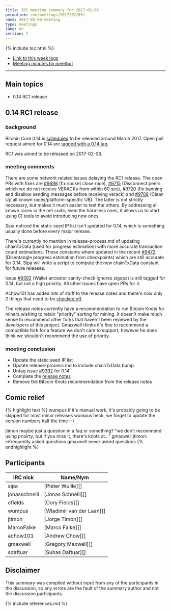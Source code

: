 ```yaml
---
title: IRC meeting summary for 2017-02-09
permalink: /en/meetings/2017/02/09/
name: 2017-02-09-meeting
type: meetings
lang: en
version: 1
---
```

{% include toc.html %}
 
- [Link to this week logs](https://botbot.me/freenode/bitcoin-core-dev/2017-02-09/?msg=80720449&page=2)
- [Meeting minutes by meetbot](http://www.erisian.com.au/meetbot/bitcoin-core-dev/2017/bitcoin-core-dev.2017-02-09-19.01.html)
 
---

## Main topics

- 0.14 RC1 release

## 0.14 RC1 release

### background

Bitcoin Core 0.14 is [scheduled][#8719] to be released around March 2017. Open pull request aimed for 0.14 are [tagged with a 0.14 tag](https://github.com/bitcoin/bitcoin/pulls?q=is%3Aopen+is%3Apr+milestone%3A0.14.0).

RC1 was aimed to be released on 2017-02-06.

### meeting comments

There are some network related issues delaying the RC1 release. The open PRs with fixes are [#9698][] (fix socket close race), [#9715][] (Disconnect peers which we do not receive VERACKs from within 60 sec), [#9720][] (fix banning and disallow sending messages before receiving verack) and [#9708][] (Clean Up all known races/platform-specific UB). The latter is not strictly necessary, but makes it much easier to test the others. By addressing all known races in the net code, even the harmless ones, it allows us to start using CI tools to avoid introducing new ones.

Sipa noticed the static seed IP list isn't updated for 0.14, which is something usually done before every major release.

There's currently no mention in release-process.md of updating chainTxData (used for progress estimation) with more accurate transaction count estimations. These constants where updated in the recent [#9472][] (Disentangle progress estimation from checkpoints) which are still accurate for 0.14. Sipa will write a script to compute the new chainTxData constant for future releases.

Issue [#9392][] (Wallet ancestor sanity-check ignores sigops) is still tagged for 0.14, but not a high priority. All other issues have open PRs for it.

Achow101 has added lots of stuff to the release notes and there's now only 2 things that need to be [checked off][#8455]. 

The release notes currently have a recommendation to run Bitcoin Knots for miners wishing to retain "priority" sorting for mining. It doesn't make much sense to recommend other forks that haven't been reviewed by the developers of this project. Gmaxwell thinks it's fine to recommend a compatible fork for a feature we don't care to support, however he does think we shouldn't recommend the use of priority.

### meeting conclusion

- Update the static seed IP list
- Update release-process.md to include chainTxData bump
- Untag issue [#9392][] for 0.14
- Complete the [release notes][#8455]
- Remove the Bitcoin Knots recommendation from the release notes

## Comic relief

{% highlight text %}
wumpus           if it's manual work, it's probably going to be skipped for most minor releases
wumpus           heck, we forget to update the version numbers half the time :-)

jtimon           maybe just a question in a faq or something? "we don't recommend using prioirty, but if you miss it, there's knots at..."
gmaxwell         jtimon: infrequently asked questions
gmaxwell         never asked questions
{% endhighlight %}

## Participants
 
| IRC nick        | Name/Nym                  |
|-----------------|---------------------------|
| sipa            | [Pieter Wuille][]         |
| jonasschnelli   | [Jonas Schnelli][]        |
| cfields         | [Cory Fields][]           |
| wumpus          | [Wladimir van der Laan][] |
| jtimon          | [Jorge Timón][]           |
| MarcoFalke      | [Marco Falke][]           |
| achow101        | [Andrew Chow][]           |
| gmaxwell        | [Gregory Maxwell][]       |
| sdaftuar        | [Suhas Daftuar][]         |

## Disclaimer
 
This summary was compiled without input from any of the participants in the discussion, so any errors are the fault of the summary author and not the discussion participants.

[#9698]: https://github.com/bitcoin/bitcoin/pull/9698
[#9715]: https://github.com/bitcoin/bitcoin/pull/9715
[#9720]: https://github.com/bitcoin/bitcoin/pull/9720
[#9708]: https://github.com/bitcoin/bitcoin/pull/9708
[#9472]: https://github.com/bitcoin/bitcoin/pull/9472
[#8719]: https://github.com/bitcoin/bitcoin/issues/8719
[#9392]: https://github.com/bitcoin/bitcoin/issues/9392
[#8455]: https://github.com/bitcoin/bitcoin/issues/8455

{% include references.md %}
